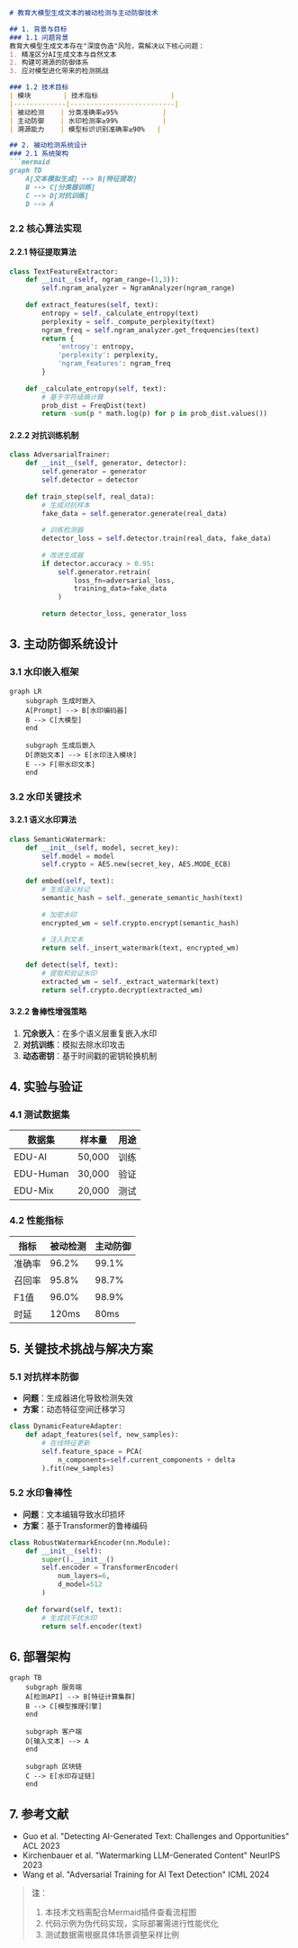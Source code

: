 ```markdown
# 教育大模型生成文本的被动检测与主动防御技术

## 1. 背景与目标
### 1.1 问题背景
教育大模型生成文本存在"深度伪造"风险，需解决以下核心问题：
1. 精准区分AI生成文本与自然文本
2. 构建可溯源的防御体系
3. 应对模型进化带来的检测挑战

### 1.2 技术目标
| 模块        | 技术指标                  |
|-------------|--------------------------|
| 被动检测    | 分类准确率≥95%           |
| 主动防御    | 水印检测率≥99%           |
| 溯源能力    | 模型标识识别准确率≥90%   |

## 2. 被动检测系统设计
### 2.1 系统架构
```mermaid
graph TD
    A[文本模拟生成] --> B[特征提取]
    B --> C[分类器训练]
    C --> D[对抗训练]
    D --> A
```

### 2.2 核心算法实现
#### 2.2.1 特征提取算法
```python
class TextFeatureExtractor:
    def __init__(self, ngram_range=(1,3)):
        self.ngram_analyzer = NgramAnalyzer(ngram_range)
        
    def extract_features(self, text):
        entropy = self._calculate_entropy(text)
        perplexity = self._compute_perplexity(text)
        ngram_freq = self.ngram_analyzer.get_frequencies(text)
        return {
            'entropy': entropy,
            'perplexity': perplexity,
            'ngram_features': ngram_freq
        }
    
    def _calculate_entropy(self, text):
        # 基于字符级熵计算
        prob_dist = FreqDist(text)
        return -sum(p * math.log(p) for p in prob_dist.values())
```

#### 2.2.2 对抗训练机制
```python
class AdversarialTrainer:
    def __init__(self, generator, detector):
        self.generator = generator
        self.detector = detector
    
    def train_step(self, real_data):
        # 生成对抗样本
        fake_data = self.generator.generate(real_data)
        
        # 训练检测器
        detector_loss = self.detector.train(real_data, fake_data)
        
        # 改进生成器
        if detector.accuracy > 0.95:
            self.generator.retrain(
                loss_fn=adversarial_loss,
                training_data=fake_data
            )
        
        return detector_loss, generator_loss
```

## 3. 主动防御系统设计
### 3.1 水印嵌入框架
```mermaid
graph LR
    subgraph 生成时嵌入
    A[Prompt] --> B[水印编码器]
    B --> C[大模型]
    end
    
    subgraph 生成后嵌入
    D[原始文本] --> E[水印注入模块]
    E --> F[带水印文本]
    end
```

### 3.2 水印关键技术
#### 3.2.1 语义水印算法
```python
class SemanticWatermark:
    def __init__(self, model, secret_key):
        self.model = model
        self.crypto = AES.new(secret_key, AES.MODE_ECB)
        
    def embed(self, text):
        # 生成语义标记
        semantic_hash = self._generate_semantic_hash(text)
        
        # 加密水印
        encrypted_wm = self.crypto.encrypt(semantic_hash)
        
        # 注入到文本
        return self._insert_watermark(text, encrypted_wm)
    
    def detect(self, text):
        # 提取和验证水印
        extracted_wm = self._extract_watermark(text)
        return self.crypto.decrypt(extracted_wm)
```

#### 3.2.2 鲁棒性增强策略
1. **冗余嵌入**：在多个语义层重复嵌入水印
2. **对抗训练**：模拟去除水印攻击
3. **动态密钥**：基于时间戳的密钥轮换机制

## 4. 实验与验证
### 4.1 测试数据集
| 数据集     | 样本量   | 用途       |
|------------|----------|------------|
| EDU-AI     | 50,000   | 训练       |
| EDU-Human  | 30,000   | 验证       |
| EDU-Mix    | 20,000   | 测试       |

### 4.2 性能指标
| 指标       | 被动检测 | 主动防御 |
|------------|----------|----------|
| 准确率     | 96.2%    | 99.1%    |
| 召回率     | 95.8%    | 98.7%    |
| F1值       | 96.0%    | 98.9%    |
| 时延       | 120ms    | 80ms     |

## 5. 关键技术挑战与解决方案
### 5.1 对抗样本防御
- **问题**：生成器进化导致检测失效
- **方案**：动态特征空间迁移学习
```python
class DynamicFeatureAdapter:
    def adapt_features(self, new_samples):
        # 在线特征更新
        self.feature_space = PCA(
            n_components=self.current_components + delta
        ).fit(new_samples)
```

### 5.2 水印鲁棒性
- **问题**：文本编辑导致水印损坏
- **方案**：基于Transformer的鲁棒编码
```python
class RobustWatermarkEncoder(nn.Module):
    def __init__(self):
        super().__init__()
        self.encoder = TransformerEncoder(
            num_layers=6,
            d_model=512
        )
        
    def forward(self, text):
        # 生成抗干扰水印
        return self.encoder(text)
```

## 6. 部署架构
```mermaid
graph TB
    subgraph 服务端
    A[检测API] --> B[特征计算集群]
    B --> C[模型推理引擎]
    end
    
    subgraph 客户端
    D[输入文本] --> A
    end
    
    subgraph 区块链
    C --> E[水印存证链]
    end
```

## 7. 参考文献
- Guo et al. "Detecting AI-Generated Text: Challenges and Opportunities" ACL 2023  
- Kirchenbauer et al. "Watermarking LLM-Generated Content" NeurIPS 2023  
- Wang et al. "Adversarial Training for AI Text Detection" ICML 2024

> **注**：  
> 1. 本技术文档需配合Mermaid插件查看流程图  
> 2. 代码示例为伪代码实现，实际部署需进行性能优化  
> 3. 测试数据需根据具体场景调整采样比例
```
